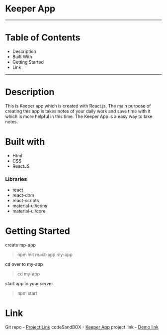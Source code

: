 # Keeper App
-----------------
# Table of Contents
- Description
- Built With
- Getting Started
- Link
----------------
# Description
This is Keeper app which is created with React.js. 
The main purpose of creating this app is takes notes of your daily work and save time with it which is more helpful in this time.
The Keeper App is a easy way to take notes.

# Built with
- Html
- CSS
- ReactJS
### Libraries
- react
- react-dom
- react-scripts
- material-ui/icons
- material-ui/core

# Getting Started
create mp-app
> npm init react-app my-app

cd over to my-app
> cd my-app

start app in your server
> npm start

# Link
Git repo - [Project Link](https://github.com/DharviPatel2805/Keeper/)
codeSandBOX - [Keeper App](https://codesandbox.io/s/using-pre-built-react-components-forked-fyr6z)
project link - [Demo link](https://fyr6z.csb.app/)
